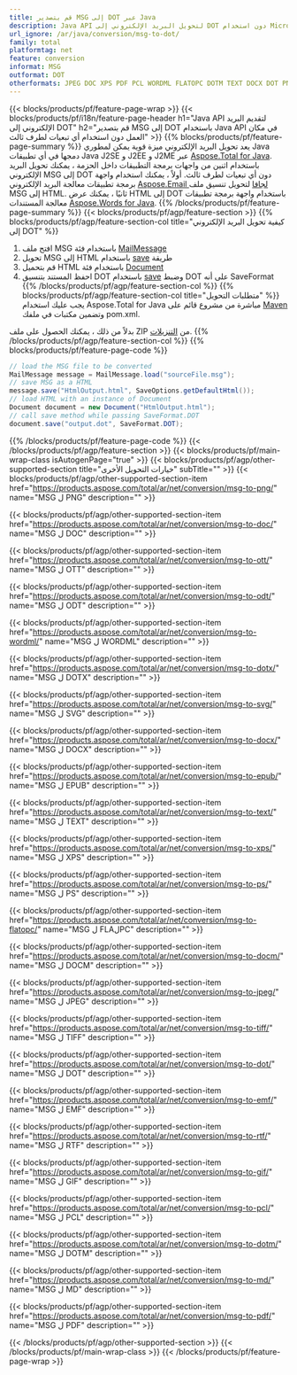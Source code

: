 ```yaml
---
title: قم بتصدير MSG إلى DOT عبر Java
description: Java API لتحويل البريد الإلكتروني إلى DOT دون استخدام Microsoft Word أو Outlook
url_ignore: /ar/java/conversion/msg-to-dot/
family: total
platformtag: net
feature: conversion
informat: MSG
outformat: DOT
otherformats: JPEG DOC XPS PDF PCL WORDML FLATOPC DOTM TEXT DOCX DOT PNG TIFF PS DOCM SVG GIF EMF DOTX MD RTF OTT ODT EPUB
---
```

{{< blocks/products/pf/feature-page-wrap >}}
{{< blocks/products/pf/i18n/feature-page-header h1="Java API لتقديم البريد الإلكتروني إلى DOT" h2="قم بتصدير MSG إلى DOT باستخدام Java API في مكان العمل دون استخدام أي تبعيات لطرف ثالث" >}}
{{% blocks/products/pf/feature-page-summary %}}
يعد تحويل البريد الإلكتروني ميزة قوية يمكن لمطوري Java دمجها في أي تطبيقات Java J2SE و J2EE و J2ME عبر [Aspose.Total for Java](https://products.aspose.com/total/java/). باستخدام اثنين من واجهات برمجة التطبيقات داخل الحزمة ، يمكنك تحويل البريد الإلكتروني MSG إلى DOT دون أي تبعيات لطرف ثالث. أولاً ، يمكنك استخدام واجهة برمجة تطبيقات معالجة البريد الإلكتروني [Aspose.Email لجافا](https://products.aspose.com/email/java/) لتحويل تنسيق ملف MSG إلى HTML. ثانيًا ، يمكنك عرض HTML إلى DOT باستخدام واجهة برمجة تطبيقات معالجة المستندات [Aspose.Words for Java](https://products.aspose.com/words/java/).
{{% /blocks/products/pf/feature-page-summary  %}}
{{< blocks/products/pf/agp/feature-section >}}
{{% blocks/products/pf/agp/feature-section-col title="كيفية تحويل البريد الإلكتروني إلى DOT" %}}
1. افتح ملف MSG باستخدام فئة [MailMessage](https://reference.aspose.com/msg/java/com.aspose.msg/mailmessage)
2. تحويل MSG إلى HTML باستخدام [save](https://reference.aspose.com/msg/java/com.aspose.msg/MailMessage#save (java.io.OutputStream،٪20com.aspose.msg.SaveOptions)) طريقة
3. قم بتحميل HTML باستخدام فئة [Document](https://reference.aspose.com/words/java/com.aspose.words/Document)
4. احفظ المستند بتنسيق DOT باستخدام [save](https://reference.aspose.com/words/java/com.aspose.words/Document#save (java.lang.String، com.aspose.words.SaveOptions)) وضبط DOT على أنه SaveFormat
{{% /blocks/products/pf/agp/feature-section-col %}}
{{% blocks/products/pf/agp/feature-section-col title="متطلبات التحويل" %}}
يجب عليك استخدام Aspose.Total for Java مباشرة من مشروع قائم على [Maven](https://repository.aspose.com/webapp/#/artifacts/browse/tree/General/repo/com/aspose/aspose-total) وتضمين مكتبات في ملفك pom.xml.

بدلاً من ذلك ، يمكنك الحصول على ملف ZIP من [التنزيلات](https://releases.aspose.com/total/java).
{{% /blocks/products/pf/agp/feature-section-col %}}
{{% blocks/products/pf/feature-page-code %}}
```cs
// load the MSG file to be converted
MailMessage message = MailMessage.load("sourceFile.msg"); 
// save MSG as a HTML 
message.save("HtmlOutput.html", SaveOptions.getDefaultHtml());
// load HTML with an instance of Document
Document document = new Document("HtmlOutput.html");
// call save method while passing SaveFormat.DOT
document.save("output.dot", SaveFormat.DOT);   
```
{{% /blocks/products/pf/feature-page-code %}}
{{< /blocks/products/pf/agp/feature-section >}}
{{< blocks/products/pf/main-wrap-class isAutogenPage="true" >}}
{{< blocks/products/pf/agp/other-supported-section title="خيارات التحويل الأخرى" subTitle="" >}}
{{< blocks/products/pf/agp/other-supported-section-item href="https://products.aspose.com/total/ar/net/conversion/msg-to-png/" name="MSG ل PNG" description="" >}}

{{< blocks/products/pf/agp/other-supported-section-item href="https://products.aspose.com/total/ar/net/conversion/msg-to-doc/" name="MSG ل DOC" description="" >}}

{{< blocks/products/pf/agp/other-supported-section-item href="https://products.aspose.com/total/ar/net/conversion/msg-to-ott/" name="MSG ل OTT" description="" >}}

{{< blocks/products/pf/agp/other-supported-section-item href="https://products.aspose.com/total/ar/net/conversion/msg-to-odt/" name="MSG ل ODT" description="" >}}

{{< blocks/products/pf/agp/other-supported-section-item href="https://products.aspose.com/total/ar/net/conversion/msg-to-wordml/" name="MSG ل WORDML" description="" >}}

{{< blocks/products/pf/agp/other-supported-section-item href="https://products.aspose.com/total/ar/net/conversion/msg-to-dotx/" name="MSG ل DOTX" description="" >}}

{{< blocks/products/pf/agp/other-supported-section-item href="https://products.aspose.com/total/ar/net/conversion/msg-to-svg/" name="MSG ل SVG" description="" >}}

{{< blocks/products/pf/agp/other-supported-section-item href="https://products.aspose.com/total/ar/net/conversion/msg-to-docx/" name="MSG ل DOCX" description="" >}}

{{< blocks/products/pf/agp/other-supported-section-item href="https://products.aspose.com/total/ar/net/conversion/msg-to-epub/" name="MSG ل EPUB" description="" >}}

{{< blocks/products/pf/agp/other-supported-section-item href="https://products.aspose.com/total/ar/net/conversion/msg-to-text/" name="MSG ل TEXT" description="" >}}

{{< blocks/products/pf/agp/other-supported-section-item href="https://products.aspose.com/total/ar/net/conversion/msg-to-xps/" name="MSG ل XPS" description="" >}}

{{< blocks/products/pf/agp/other-supported-section-item href="https://products.aspose.com/total/ar/net/conversion/msg-to-ps/" name="MSG ل PS" description="" >}}

{{< blocks/products/pf/agp/other-supported-section-item href="https://products.aspose.com/total/ar/net/conversion/msg-to-flatopc/" name="MSG ل FLAلPC" description="" >}}

{{< blocks/products/pf/agp/other-supported-section-item href="https://products.aspose.com/total/ar/net/conversion/msg-to-docm/" name="MSG ل DOCM" description="" >}}

{{< blocks/products/pf/agp/other-supported-section-item href="https://products.aspose.com/total/ar/net/conversion/msg-to-jpeg/" name="MSG ل JPEG" description="" >}}

{{< blocks/products/pf/agp/other-supported-section-item href="https://products.aspose.com/total/ar/net/conversion/msg-to-tiff/" name="MSG ل TIFF" description="" >}}

{{< blocks/products/pf/agp/other-supported-section-item href="https://products.aspose.com/total/ar/net/conversion/msg-to-dot/" name="MSG ل DOT" description="" >}}

{{< blocks/products/pf/agp/other-supported-section-item href="https://products.aspose.com/total/ar/net/conversion/msg-to-emf/" name="MSG ل EMF" description="" >}}

{{< blocks/products/pf/agp/other-supported-section-item href="https://products.aspose.com/total/ar/net/conversion/msg-to-rtf/" name="MSG ل RTF" description="" >}}

{{< blocks/products/pf/agp/other-supported-section-item href="https://products.aspose.com/total/ar/net/conversion/msg-to-gif/" name="MSG ل GIF" description="" >}}

{{< blocks/products/pf/agp/other-supported-section-item href="https://products.aspose.com/total/ar/net/conversion/msg-to-pcl/" name="MSG ل PCL" description="" >}}

{{< blocks/products/pf/agp/other-supported-section-item href="https://products.aspose.com/total/ar/net/conversion/msg-to-dotm/" name="MSG ل DOTM" description="" >}}

{{< blocks/products/pf/agp/other-supported-section-item href="https://products.aspose.com/total/ar/net/conversion/msg-to-md/" name="MSG ل MD" description="" >}}

{{< blocks/products/pf/agp/other-supported-section-item href="https://products.aspose.com/total/ar/net/conversion/msg-to-pdf/" name="MSG ل PDF" description="" >}}


{{< /blocks/products/pf/agp/other-supported-section >}}
{{< /blocks/products/pf/main-wrap-class >}}
{{< /blocks/products/pf/feature-page-wrap >}}